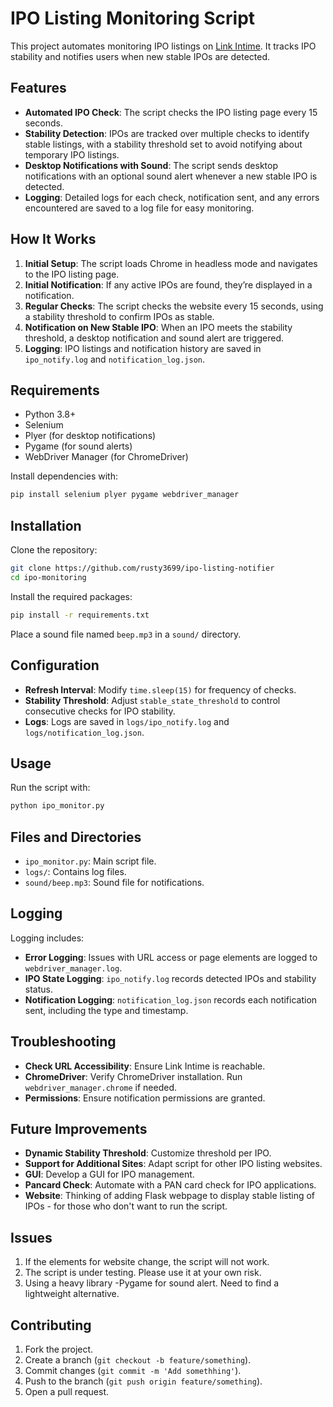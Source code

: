 # IPO Listing Monitoring Script
This project automates monitoring IPO listings on [Link Intime](https://linkintime.co.in/initial_offer/). It tracks IPO stability and notifies users when new stable IPOs are detected.

## Features

- **Automated IPO Check**: The script checks the IPO listing page every 15 seconds.
- **Stability Detection**: IPOs are tracked over multiple checks to identify stable listings, with a stability threshold set to avoid notifying about temporary IPO listings.
- **Desktop Notifications with Sound**: The script sends desktop notifications with an optional sound alert whenever a new stable IPO is detected.
- **Logging**: Detailed logs for each check, notification sent, and any errors encountered are saved to a log file for easy monitoring.

## How It Works

1. **Initial Setup**: The script loads Chrome in headless mode and navigates to the IPO listing page.
2. **Initial Notification**: If any active IPOs are found, they’re displayed in a notification.
3. **Regular Checks**: The script checks the website every 15 seconds, using a stability threshold to confirm IPOs as stable.
4. **Notification on New Stable IPO**: When an IPO meets the stability threshold, a desktop notification and sound alert are triggered.
5. **Logging**: IPO listings and notification history are saved in `ipo_notify.log` and `notification_log.json`.

## Requirements

- Python 3.8+
- Selenium
- Plyer (for desktop notifications)
- Pygame (for sound alerts)
- WebDriver Manager (for ChromeDriver)

Install dependencies with:
```bash
pip install selenium plyer pygame webdriver_manager
```

## Installation

Clone the repository:
```bash
git clone https://github.com/rusty3699/ipo-listing-notifier
cd ipo-monitoring
```

Install the required packages:
```bash
pip install -r requirements.txt
```

Place a sound file named `beep.mp3` in a `sound/` directory.

## Configuration

- **Refresh Interval**: Modify `time.sleep(15)` for frequency of checks.
- **Stability Threshold**: Adjust `stable_state_threshold` to control consecutive checks for IPO stability.
- **Logs**: Logs are saved in `logs/ipo_notify.log` and `logs/notification_log.json`.

## Usage

Run the script with:
```bash
python ipo_monitor.py
```

## Files and Directories

- `ipo_monitor.py`: Main script file.
- `logs/`: Contains log files.
- `sound/beep.mp3`: Sound file for notifications.

## Logging

Logging includes:
- **Error Logging**: Issues with URL access or page elements are logged to `webdriver_manager.log`.
- **IPO State Logging**: `ipo_notify.log` records detected IPOs and stability status.
- **Notification Logging**: `notification_log.json` records each notification sent, including the type and timestamp.

## Troubleshooting

- **Check URL Accessibility**: Ensure Link Intime is reachable.
- **ChromeDriver**: Verify ChromeDriver installation. Run `webdriver_manager.chrome` if needed.
- **Permissions**: Ensure notification permissions are granted.

## Future Improvements

- **Dynamic Stability Threshold**: Customize threshold per IPO.
- **Support for Additional Sites**: Adapt script for other IPO listing websites.
- **GUI**: Develop a GUI for IPO management.
- **Pancard Check**: Automate with a PAN card check for IPO applications.
- **Website**: Thinking of adding Flask webpage to display stable listing of IPOs - for those who don't want to run the script.

## Issues
1. If the elements for website change, the script will not work.
2. The script is under testing. Please use it at your own risk.
3. Using a heavy library -Pygame for sound alert. Need to find a lightweight alternative. 

## Contributing

1. Fork the project.
2. Create a branch (`git checkout -b feature/something`).
3. Commit changes (`git commit -m 'Add somethhing'`).
4. Push to the branch (`git push origin feature/something`).
5. Open a pull request.

